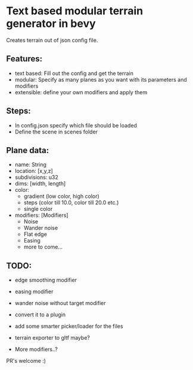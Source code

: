 # Text based modular terrain generator in bevy

Creates terrain out of json config file. 

## Features:

- text based: Fill out the config and get the terrain
- modular: Specify as many planes as you want with its parameters and modifiers
- extensible: define your own modifiers and apply them


## Steps:

- In config.json specify which file should be loaded
- Define the scene in scenes folder


## Plane data:
- name:  String
- location: [x,y,z]
- subdivisions: u32
- dims: [width, length]
- color: 
    - gradient (low color, high color)
    - steps     (color till 10.0, color till 20.0 etc.)
    - single color 
- modifiers: [Modifiers]
    - Noise
    - Wander noise
    - Flat edge
    - Easing
    - more to come...

## TODO:
- edge smoothing modifier
- easing modifier
- wander noise without target modifier

- convert it to a plugin
- add some smarter picker/loader for the files
- terrain exporter to gltf maybe?
- More modifiers..?



PR's welcome :)